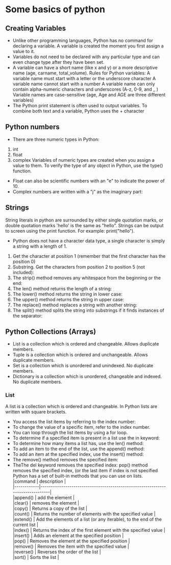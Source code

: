# Some basics of python
## Creating Variables
* Unlike other programming languages, Python has no command for declaring a variable.
A variable is created the moment you first assign a value to it.
* Variables do not need to be declared with any particular type and can even change type after they have been set.
* A variable can have a short name (like x and y) or a more descriptive name (age, carname, total_volume). Rules for Python variables:
A variable name must start with a letter or the underscore character
A variable name cannot start with a number
A variable name can only contain alpha-numeric characters and underscores (A-z, 0-9, and _ )
Variable names are case-sensitive (age, Age and AGE are three different variables)
* The Python print statement is often used to output variables.
To combine both text and a variable, Python uses the + character
## Python numbers
* There are three numeric types in Python:
1. int
1. float
1. complex
Variables of numeric types are created when you assign a value to them.
To verify the type of any object in Python, use the type() function.
* Float can also be scientific numbers with an "e" to indicate the power of 10.
* Complex numbers are written with a "j" as the imaginary part:
## Strings
String literals in python are surrounded by either single quotation marks, or double quotation marks
'hello' is the same as "hello".
Strings can be output to screen using the print function. For example: print("hello").
* Python does not have a character data type, a single character is simply a string with a length of 1.
1. Get the character at position 1 (remember that the first character has the position 0)
1. Substring. Get the characters from position 2 to position 5 (not included):
1. The strip() method removes any whitespace from the beginning or the end:
1. The len() method returns the length of a string:
1. The lower() method returns the string in lower case:
1. The upper() method returns the string in upper case:
1. The replace() method replaces a string with another string:
1. The split() method splits the string into substrings if it finds instances of the separator:
## Python Collections (Arrays)

*    List is a collection which is ordered and changeable. Allows duplicate members.
 *   Tuple is a collection which is ordered and unchangeable. Allows duplicate members.
  *  Set is a collection which is unordered and unindexed. No duplicate members.
   * Dictionary is a collection which is unordered, changeable and indexed. No duplicate members.
### List
A list is a collection which is ordered and changeable. In Python lists are written with square brackets.
* You access the list items by referring to the index number:
* To change the value of a specific item, refer to the index number.
* You can loop through the list items by using a for loop.
* To determine if a specified item is present in a list use the in keyword:
* To determine how many items a list has, use the len() method:
* To add an item to the end of the list, use the append() method:
* To add an item at the specified index, use the insert() method:
* The remove() method removes the specified item:
* TheThe del keyword removes the specified index: pop() method removes the specified index, (or the last item if index is not specified
Python has a set of built-in methods that you can use on lists.
|command     | description                                                                   |<br />
|------------|-------------------------------------------------------------------------------|<br />
|append()    | add the element                                                               |<br />
|clear()     | removes the element                                                           |<br />
|copy()      |	Returns a copy of the list                                                   |<br />
|count()     |	Returns the number of elements with the specified value                      |<br />
|extend()    |	Add the elements of a list (or any iterable), to the end of the current list |<br />
|index()	   | Returns the index of the first element with the specified value               |<br />
|insert()    | Adds an element at the specified position                                     |<br />
|pop()       |	Removes the element at the specified position                                |<br />
|remove()    |	Removes the item with the specified value                                    |<br />
|reverse()   |	Reverses the order of the list                                               |<br />
|sort()      | Sorts the list                                                                |<br />
